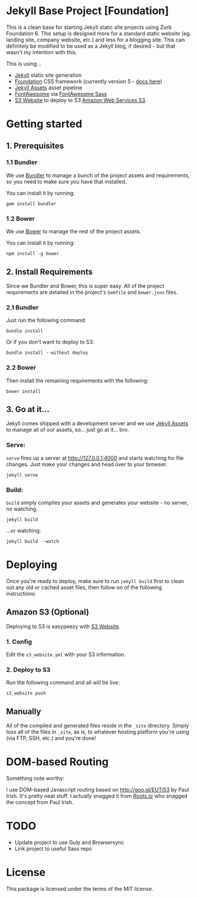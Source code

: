 # Jekyll Base Project [Foundation]

This is a clean base for starting Jekyll static site projects using Zurb Foundation 6. This setup is designed more for a
standard static website (eg. landing site, company website, etc.) and less for a blogging site. This can definitely
be modified to be used as a Jekyll blog, if desired - but that wasn't my intention with this.

This is using...
- [Jekyll](http://jekyllrb.com/) static site generation
- [Foundation](http://foundation.zurb.com/) CSS framework (currently version 5 - [docs here](http://foundation.zurb.com/sites/docs/v/5.5.3/))
- [Jekyll Assets](https://github.com/ixti/jekyll-assets) asset pipeline
- [FontAwesome](http://fortawesome.github.io/Font-Awesome/) via [FontAwesome Sass](https://github.com/FortAwesome/font-awesome-sass)
- [S3 Website](https://github.com/laurilehmijoki/s3_website) to deploy to S3 [Amazon Web Services S3](http://aws.amazon.com/s3/).


# Getting started

## 1. Prerequisites

### 1.1 Bundler

We use [Bundler](http://bundler.io/) to manage a bunch of the project assets and requirements, so you need to make sure you have that installed.

You can install it by running:

```
gem install bundler
```

### 1.2 Bower

We use [Bower](http://bower.io/) to manage the rest of the project assets.

You can install it by running:

```
npm install -g bower
```


## 2. Install Requirements

Since we Bundler and Bower, this is super easy. All of the project requirements are detailed in the project's `Gemfile` and `bower.json` files.

### 2.1 Bundler

Just run the following command:

```
bundle install
```

Or if you don't want to deploy to S3:

```
bundle install --without deploy
```

### 2.2 Bower

Then install the remaining requirements with the following:

```
bower install
```


## 3. Go at it...

Jekyll comes shipped with a development server and we use [Jekyll Assets](https://github.com/ixti/jekyll-assets) to manage all of our assets, so... just go at it... bro.

### Serve:

`serve` fires up a server at http://127.0.0.1:4000 and starts watching for file changes. Just make your changes and head over to your browser.

```
jekyll serve
```

### Build:

`build` simply compiles your assets and generates your website - no server, no watching.

```
jekyll build
```

...or watching:

```
jekyll build --watch
```

# Deploying

Once you're ready to deploy, make sure to run `jekyll build` first to clean out any old or cached asset files, then follow on of the following instructions:

## Amazon S3 (Optional)

Deploying to S3 is easypeezy with [S3 Website](https://github.com/laurilehmijoki/s3_website).

### 1. Config

Edit the `s3_website.yml` with your S3 information.

### 2. Deploy to S3

Run the following command and all will be live:

```
s3_website push
```

## Manually

All of the compiled and generated files reside in the `_site` directory. Simply toss all of the files in `_site`, as is, to whatever hosting platform you're using (via FTP,
SSH, etc.) and you're done!

# DOM-based Routing

Something note worthy:

I use DOM-based Javascript routing based on http://goo.gl/EUTi53 by Paul Irish. It's pretty neat stuff. I actually snagged it from [Roots.io](https://github.com/roots/roots/blob/master/assets/js/_main.js) who snagged the concept from Paul Irish.

# TODO

- Update project to use Gulp and Browsersync
- Link project to useful Sass repo

# License

This package is licensed under the terms of the MIT license.
